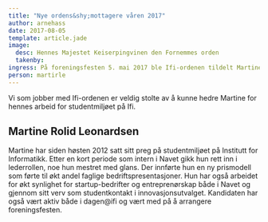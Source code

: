 ```yaml
---
title: "Nye ordens&shy;mottagere våren 2017"
author: arnehass
date: 2017-08-05
template: article.jade
image:
  desc: Hennes Majestet Keiserpingvinen den Fornemmes orden
  takenby: 
ingress: På foreningsfesten 5. mai 2017 ble Ifi-ordenen tildelt Martine Rolid Leonardsen.
person: martirle
---
```


Vi som jobber med Ifi-ordenen er veldig stolte av å kunne hedre Martine for hennes arbeid for studentmiljøet på Ifi.

## Martine Rolid Leonardsen

Martine har siden høsten 2012 satt sitt preg på studentmiljøet på Institutt for Informatikk. Etter en kort periode som intern i Navet gikk hun rett inn i lederrollen, noe hun mestret med glans. Der innførte hun en ny prismodell som førte til økt andel faglige bedriftspresentasjoner. Hun har også arbeidet for økt synlighet for startup-bedrifter og entreprenørskap både i Navet og gjennom sitt verv som studentkontakt i innovasjonsutvalget. Kandidaten har også vært aktiv både i dagen@ifi og vært med på å arrangere foreningsfesten.